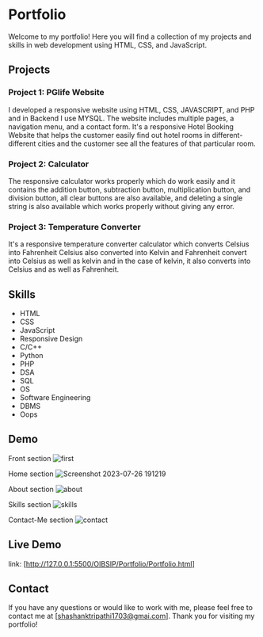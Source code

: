
# Portfolio 

Welcome to my portfolio! Here you will find a collection of my projects and skills in web development using HTML, CSS, and JavaScript.

## Projects

### Project 1: PGlife Website
I developed a responsive website using HTML, CSS, JAVASCRIPT, and PHP and in Backend I use MYSQL. The website includes multiple pages, a navigation menu, and a contact form.
It's a responsive Hotel Booking Website that helps the customer easily find out hotel rooms in different-different cities and the customer see all the features of that particular room.

### Project 2: Calculator
The responsive calculator works properly which do work easily and it contains the addition button, subtraction button, multiplication button, and division button, all clear buttons are also available, and deleting a single string is also available which works properly without giving any error.

### Project 3: Temperature Converter
It's a responsive temperature converter calculator which converts Celsius into Fahrenheit Celsius also converted into Kelvin and Fahrenheit convert into Celsius as well as kelvin and in the case of kelvin, it also converts into Celsius and as well as Fahrenheit.

## Skills

- HTML
- CSS
- JavaScript
- Responsive Design
- C/C++
- Python
- PHP
- DSA
- SQL
- OS
- Software Engineering
- DBMS
- Oops

## Demo
Front section
![first](https://github.com/Shashanktriathi1703/Portfolio_OASIS_Level1_Task2/assets/105815482/988f616c-1d83-4c6d-b15e-e7a8b4ac1195)

Home section
![Screenshot 2023-07-26 191219](https://github.com/Shashanktriathi1703/Portfolio_OASIS_Level1_Task2/assets/105815482/4824f2aa-b614-45eb-b830-3ca47d1973e3)


About section
![about](https://github.com/Shashanktriathi1703/Portfolio_OASIS_Level1_Task2/assets/105815482/3729caf2-acc1-47bf-bafa-8c21ce30956c)


Skills section
![skills](https://github.com/Shashanktriathi1703/Portfolio_OASIS_Level1_Task2/assets/105815482/6f1f880c-04a1-48d4-b487-773b217254a4)


Contact-Me section
![contact](https://github.com/Shashanktriathi1703/Portfolio_OASIS_Level1_Task2/assets/105815482/2aec9882-df7e-454c-83e3-c1c5b57faa5d)


## Live Demo
link: [http://127.0.0.1:5500/OIBSIP/Portfolio/Portfolio.html]



## Contact

If you have any questions or would like to work with me, please feel free to contact me at [shashanktripathi1703@gmai.com]. Thank you for visiting my portfolio!
